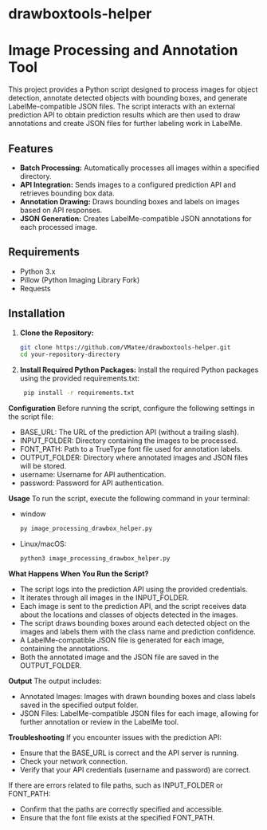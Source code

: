 # drawboxtools-helper
# Image Processing and Annotation Tool

This project provides a Python script designed to process images for object detection, annotate detected objects with bounding boxes, and generate LabelMe-compatible JSON files. The script interacts with an external prediction API to obtain prediction results which are then used to draw annotations and create JSON files for further labeling work in LabelMe.

## Features

- **Batch Processing:** Automatically processes all images within a specified directory.
- **API Integration:** Sends images to a configured prediction API and retrieves bounding box data.
- **Annotation Drawing:** Draws bounding boxes and labels on images based on API responses.
- **JSON Generation:** Creates LabelMe-compatible JSON annotations for each processed image.

## Requirements

- Python 3.x
- Pillow (Python Imaging Library Fork)
- Requests

## Installation

1. **Clone the Repository:**

   ```bash
   git clone https://github.com/VMatee/drawboxtools-helper.git
   cd your-repository-directory
2. **Install Required Python Packages:**
Install the required Python packages using the provided requirements.txt:
   ```bash
    pip install -r requirements.txt

**Configuration**
Before running the script, configure the following settings in the script file:

- BASE_URL: The URL of the prediction API (without a trailing slash).
- INPUT_FOLDER: Directory containing the images to be processed.
- FONT_PATH: Path to a TrueType font file used for annotation labels.
- OUTPUT_FOLDER: Directory where annotated images and JSON files will be stored.
- username: Username for API authentication.
- password: Password for API authentication.

**Usage**
To run the script, execute the following command in your terminal:
- window
  
  ```bash
  py image_processing_drawbox_helper.py

- Linux/macOS:

  ```bash
  python3 image_processing_drawbox_helper.py

**What Happens When You Run the Script?**

- The script logs into the prediction API using the provided credentials.
- It iterates through all images in the INPUT_FOLDER.
- Each image is sent to the prediction API, and the script receives data about the locations and classes of objects detected in the images.
- The script draws bounding boxes around each detected object on the images and labels them with the class name and prediction confidence.
- A LabelMe-compatible JSON file is generated for each image, containing the annotations.
- Both the annotated image and the JSON file are saved in the OUTPUT_FOLDER.

**Output**
The output includes:

- Annotated Images: Images with drawn bounding boxes and class labels saved in the specified output folder.
- JSON Files: LabelMe-compatible JSON files for each image, allowing for further annotation or review in the LabelMe tool.

**Troubleshooting**
If you encounter issues with the prediction API:

- Ensure that the BASE_URL is correct and the API server is running.
- Check your network connection.
- Verify that your API credentials (username and password) are correct.

If there are errors related to file paths, such as INPUT_FOLDER or FONT_PATH:

- Confirm that the paths are correctly specified and accessible.
- Ensure that the font file exists at the specified FONT_PATH.
